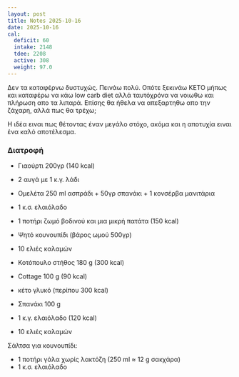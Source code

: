 ```yaml
---
layout: post
title: Notes 2025-10-16
date: 2025-10-16
cal:
  deficit: 60
  intake: 2148
  tdee: 2208
  active: 308
  weight: 97.0
---
```


Δεν τα καταφέρνω δυστυχώς. Πεινάω πολύ. Οπότε ξεκινάω ΚΕΤΟ μήπως και καταφέρω να κάω low carb diet αλλά ταυτόχρόνα να νοιωθω και πλήρωση απο τα λιπαρά. Επίσης θα ήθελα να απεξαρτηθω απο την ζάχαρη, αλλά πως θα τρέχω;

Η ιδέα ειναι πως θέτοντας έναν μεγάλο στόχο, ακόμα και η αποτυχία ειναι ένα καλό αποτέλεσμα.


### Διατροφή

- Γιαούρτι 200γρ (140 kcal)
- 2 αυγά με 1 κ.γ. λάδι

- Ομελέτα 250 ml ασπράδι + 50γρ σπανάκι + 1 κονσέρβα μανιτάρια
- 1 κ.σ. ελαιόλαδο

- 1 ποτήρι ζωμό βοδινού και μια μικρή πατάτα (150 kcal)

- Ψητό κουνουπίδι (βάρος ωμού 500γρ)
- 10 ελιές καλαμών

- Κοτόπουλο στήθος 180 g (300 kcal)
- Cottage 100 g (90 kcal)

- κέτο γλυκό (περίπου 300 kcal)


- Σπανάκι 100 g
- 1 κ.γ. ελαιόλαδο (120 kcal)
- 10 ελιές καλαμών

Σάλτσα για κουνουπίδι:
- 1 ποτήρι γάλα χωρίς λακτόζη (250 ml ≈ 12 g σακχάρα)
- 1 κ.σ. ελαιόλαδο


